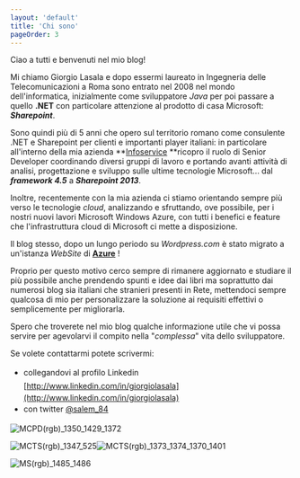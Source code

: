 ```yaml
---
layout: 'default'
title: 'Chi sono'
pageOrder: 3
---
```


Ciao a tutti e benvenuti nel mio blog!

Mi chiamo Giorgio Lasala e dopo essermi laureato in Ingegneria delle Telecomunicazioni a Roma sono entrato nel 2008 nel mondo dell'informatica, inizialmente come sviluppatore _Java_ per poi passare a quello **.NET** con particolare attenzione al prodotto di casa Microsoft: _**Sharepoint**_.

Sono quindi più di 5 anni che opero sul territorio romano come consulente .NET e Sharepoint per clienti e importanti player italiani: in particolare all'interno della mia azienda **[Infoservice](http://www.infos.it "Infoservice") **ricopro il ruolo di Senior Developer coordinando diversi gruppi di lavoro e portando avanti attività di analisi, progettazione e sviluppo sulle ultime tecnologie Microsoft... dal _**framework 4.5**_ a _**Sharepoint 2013**_.

Inoltre, recentemente con la mia azienda ci stiamo orientando sempre più verso le tecnologie _cloud_, analizzando e sfruttando, ove possibile, per i nostri nuovi lavori Microsoft Windows Azure, con tutti i benefici e feature che l'infrastruttura cloud di Microsoft ci mette a disposizione.

Il blog stesso, dopo un lungo periodo su _Wordpress.com_ è stato migrato a un'istanza _WebSite_ di **<u>Azure</u>** !

Proprio per questo motivo cerco sempre di rimanere aggiornato e studiare il più possibile anche prendendo spunti e idee dai libri ma soprattutto dai numerosi blog sia italiani che stranieri presenti in Rete, mettendoci sempre qualcosa di mio per personalizzare la soluzione ai requisiti effettivi o semplicemente per migliorarla.

Spero che troverete nel mio blog qualche informazione utile che vi possa servire per agevolarvi il compito nella "_complessa_" vita dello sviluppatore.

Se volete contattarmi potete scrivermi:

<!---*   <span style="line-height: 1.7em;">attraverso il form [contattami](http://giorgiolasala.azurewebsites.net/contattami/) del blog</span> -->
*   <span style="line-height: 1.7em;">collegandovi al profilo Linkedin [http://www.linkedin.com/in/giorgiolasala](http://www.linkedin.com/in/giorgiolasala)</span>
*   <span style="line-height: 1.7em;">con twitter [@salem_84](http://twitter.com/salem_84)</span>
&nbsp;

![MCPD(rgb)_1350_1429_1372](/images/pages/MCPDrgb_1350_1429_1372.png)

![MCTS(rgb)_1347_525](/images/pages/MCTSrgb_1347_525.png)![MCTS(rgb)_1373_1374_1370_1401](/images/pages/MCTSrgb_1373_1374_1370_1401.png)

![MS(rgb)_1485_1486](/images/pages/MSrgb_1485_1486.png)